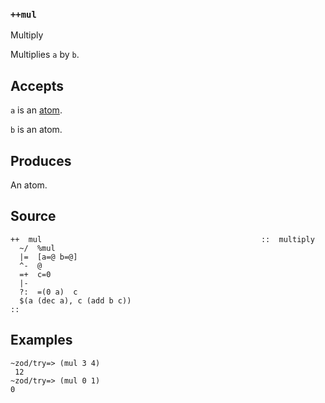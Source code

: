 ### `++mul`

Multiply

Multiplies `a` by `b`.

Accepts
-------

`a` is an [atom]().

`b` is an atom.

Produces
--------

An atom.

Source
------

    ++  mul                                                 ::  multiply
      ~/  %mul
      |=  [a=@ b=@]
      ^-  @
      =+  c=0
      |-
      ?:  =(0 a)  c
      $(a (dec a), c (add b c))
    ::

Examples
--------

    ~zod/try=> (mul 3 4)
     12 
    ~zod/try=> (mul 0 1) 
    0


